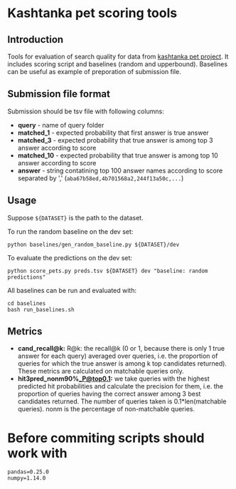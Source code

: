 # Kashtanka pet scoring tools 

## Introduction
Tools for evaluation of search quality for data from [kashtanka pet project](https://kashtanka.pet). It includes scoring script and baselines (random and upperbound). Baselines can be useful as example of preporation of submission file. 

## Submission file format
Submission should be tsv file with following columns: 
* **query** - name of query folder
* **matched_1** - expected probability that first answer is true answer
* **matched_3** - expected probability that true answer is among top 3 answer according to score
* **matched_10** - expected probability that true answer is among top 10 answer according to score
* **answer** - string contatining top 100 answer names according to score separated by ',' (`aba67b58ed,4b701568a2,244f13a50c,...`) 

## Usage
Suppose `${DATASET}` is the path to the dataset.

To run the random baseline on the dev set:

```python baselines/gen_random_baseline.py ${DATASET}/dev```

To evaluate the predictions on the dev set:

```python score_pets.py preds.tsv ${DATASET} dev "baseline: random predictions"```

All baselines can be run and evaluated with:
```
cd baselines
bash run_baselines.sh
```


## Metrics
* **cand_recall@k:** R@k: the recall@k (0 or 1, because there is only 1 true answer for each query) averaged over 
    queries, i.e. the proportion of queries for which the true answer is among k top candidates returned).
    These metrics are calculated on matchable queries only.
* **hit3pred_nonm90%_P@top0.1:** we take queries with the highest predicted hit probabilities 
    and calculate the precision for them, i.e. the proportion of queries having the correct answer 
    among 3 best candidates returned. The number of queries taken is 0.1*len(matchable queries).
    nonm is the percentage of non-matchable queries.

# Before commiting scripts should work with
```
pandas=0.25.0
numpy=1.14.0
```
